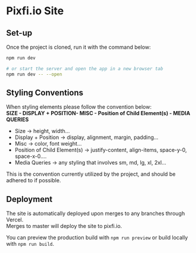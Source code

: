 # Pixfi.io Site

## Set-up

Once the project is cloned, run it with the command below:

```bash
npm run dev

# or start the server and open the app in a new browser tab
npm run dev -- --open
```

## Styling Conventions

When styling elements please follow the convention below: <br />
**SIZE - DISPLAY + POSITION- MISC - Position of Child Element(s) - MEDIA QUERIES**

- Size -> height, width...
- Display + Position -> display, alignment, margin, padding...
- Misc -> color, font weight...
- Position of Child Element(s) -> justify-content, align-items, space-y-0, space-x-0....
- Media Queries -> any styling that involves sm, md, lg, xl, 2xl...

This is the convention currently utilized by the project, and should be adhered to if possible.

## Deployment

The site is automatically deployed upon merges to any branches through Vercel. <br />
Merges to master will deploy the site to pixfi.io.

You can preview the production build with `npm run preview` or build locally with `npm run build`.
